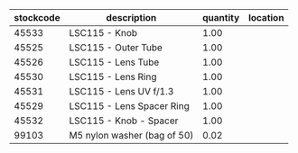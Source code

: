 |stockcode|description|quantity|location|
|---------|-----------|--------|--------|
|45533|LSC115 - Knob|1.00||
|45525|LSC115 - Outer Tube|1.00||
|45526|LSC115 - Lens Tube|1.00||
|45530|LSC115 - Lens Ring|1.00||
|45531|LSC115 - Lens UV f/1.3|1.00||
|45529|LSC115 - Lens Spacer Ring|1.00||
|45532|LSC115 - Knob - Spacer|1.00||
|99103|M5 nylon washer (bag of 50)|0.02||
